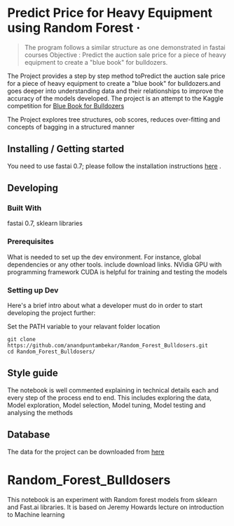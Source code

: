 # Predict Price for Heavy Equipment using Random Forest &middot;
> The program follows a similar structure as one demonstrated in fastai courses
> Objective : Predict the auction sale price for a piece of heavy equipment to create a "blue book" for bulldozers.

The Project provides a step by step method toPredict the auction sale price for a piece of heavy equipment to create a "blue book" for bulldozers.and goes deeper into understanding data and their relationships to improve the accuracy of the models developed. The project is an attempt to the Kaggle competition for [Blue Book for Bulldozers](https://www.kaggle.com/c/bluebook-for-bulldozers)

The Project explores tree structures, oob scores, reduces over-fitting and concepts of bagging in a structured manner

## Installing / Getting started

You need to use fastai 0.7; please follow the installation instructions [here](https://forums.fast.ai/t/fastai-v0-install-issues-thread/24652)  .


## Developing

### Built With
fastai 0.7, sklearn libraries

### Prerequisites
What is needed to set up the dev environment. For instance, global dependencies or any other tools. include download links.
NVidia GPU with programming framework CUDA is helpful for training and testing the models

### Setting up Dev

Here's a brief intro about what a developer must do in order to start developing
the project further:

Set the PATH variable to your relavant folder location
```shell
git clone https://github.com/anandpuntambekar/Random_Forest_Bulldosers.git
cd Random_Forest_Bulldosers/
```


## Style guide

The notebook is well commented explaining in technical details each and every step of the process end to end. This includes exploring the data, Model exploration, Model selection, Model tuning, Model testing and analysing the methods

## Database
The data for the project can be downloaded from [here](https://www.kaggle.com/c/bluebook-for-bulldozers/data)




# Random_Forest_Bulldosers
This notebook is an experiment with Random forest models from sklearn and Fast.ai libraries. It is based on Jeremy Howards lecture on introduction to Machine learning
